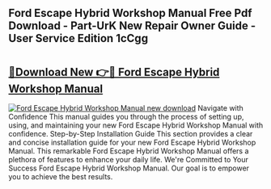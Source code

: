 ## Ford Escape Hybrid Workshop Manual Free Pdf Download - Part-UrK New Repair Owner Guide - User Service Edition 1cCgg

# <h2><a href="http://bc77815.oget.top/?id=Ford+Escape+Hybrid+Workshop+Manual">🔗Download New 👉🔴 Ford Escape Hybrid Workshop Manual</a></h2>

[![Ford Escape Hybrid Workshop Manual new download](https://i.imgur.com/5g1atiW.png)](http://bc77815.oget.top/?id=Ford+Escape+Hybrid+Workshop+Manual)
Navigate with Confidence This manual guides you through the process of setting up, using, and maintaining your new Ford Escape Hybrid Workshop Manual with confidence. Step-by-Step Installation Guide This section provides a clear and concise installation guide for your new Ford Escape Hybrid Workshop Manual. This remarkable Ford Escape Hybrid Workshop Manual offers a plethora of features to enhance your daily life. We're Committed to Your Success Ford Escape Hybrid Workshop Manual. Our goal is to empower you to achieve the best results.
